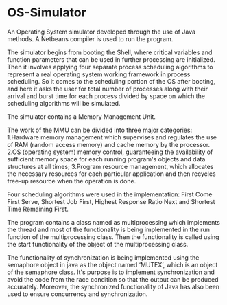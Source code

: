 # OS-Simulator

An Operating System simulator developed through the use of Java methods. A Netbeans compiler is used to run the program.

The simulator begins from booting the Shell, where critical variables and function parameters that can be used in further processing are initialized. Then it involves applying four separate process scheduling algorithms to represent a real operating system working framework in process scheduling. So it comes to the scheduling portion of the OS after booting, and here it asks the user for total number of processes along with their arrival and burst time for each process divided by space on which the scheduling algorithms will be simulated.

The simulator contains a Memory Management Unit.

The work of the MMU can be divided into three major categories:
1.Hardware memory management which supervises and regulates the use of RAM (random access memory) and cache memory by the processor.
2.OS (operating system) memory control, guaranteeing the availability of sufficient memory space for each running program's objects and data structures at all times;
3.Program resource management, which allocates the necessary resources for each particular application and then recycles free-up resource when the operation is done.

Four scheduling algorithms were used in the implementation: First Come First Serve, Shortest Job First, Highest Response Ratio Next and Shortest Time Remaining First.

The program contains a class named as multiprocessing which implements the thread and most of the
functionality is being implemented in the run function of the multiprocessing class. Then the functionality is called using the start functionality of the object of the multiprocessing class. 

The functionality of synchronization is being implemented using the semaphore object in java as the object named ‘MUTEX’, which is an object of the semaphore class. It's purpose is to implement synchronization and avoid the code from the race condition so that the output can be produced accurately. Moreover, the synchronized functionality of Java has also been used to ensure concurrency and synchronization.
